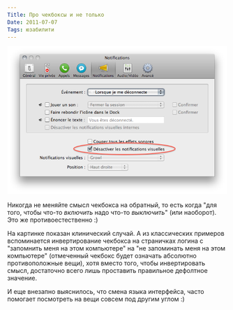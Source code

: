 ```yaml
---
Title: Про чекбоксы и не только
Date: 2011-07-07
Tags: юзабилити
---
```


![inverted_checkbox.png](images/inverted_checkbox.png)

Никогда не меняйте смысл чекбокса на обратный, то есть когда "для того, чтобы что-то _включить_ надо что-то _выключить_" (или наоборот). Это же противоестественно :)

На картинке показан клинический случай. А из классических примеров вспоминается инвертирование чекбокса на страничках логина с "запомнить меня на этом компьютере" на "не запоминать меня на этом компьютере" (отмеченный чекбокс будет означать абсолютно противоположные вещи), хотя вместо того, чтобы инвертировать смысл, достаточно всего лишь проставить правильное дефолтное значение.

И еще внезапно выяснилось, что смена языка интерфейса, часто помогает посмотреть на вещи совсем под другим углом :)